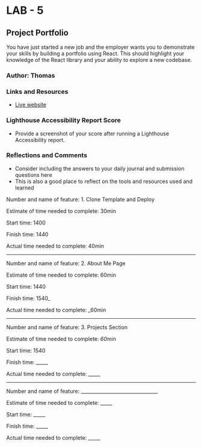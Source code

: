 # LAB - 5

## Project Portfolio

You have just started a new job and the employer wants you to demonstrate your skills by building a portfolio using React. This should highlight your knowledge of the React library and your ability to explore a new codebase.

### Author: Thomas

### Links and Resources

* [Live website](https://tomslau.netlify.app/)

### Lighthouse Accessibility Report Score

* Provide a screenshot of your score after running a Lighthouse Accessibility report.

### Reflections and Comments

* Consider including the answers to your daily journal and submission questions here
* This is also a good place to reflect on the tools and resources used and learned

Number and name of feature: 1. Clone Template and Deploy

Estimate of time needed to complete: 30min

Start time: 1400

Finish time: 1440

Actual time needed to complete: 40min

-----------

Number and name of feature: 2. About Me Page

Estimate of time needed to complete: 60min

Start time: 1440

Finish time: 1540_

Actual time needed to complete: _60min

-----------

Number and name of feature: 3. Projects Section

Estimate of time needed to complete: _60min_

Start time: 1540

Finish time: _____

Actual time needed to complete: _____

-------------

Number and name of feature: ________________________________

Estimate of time needed to complete: _____

Start time: _____

Finish time: _____

Actual time needed to complete: _____
